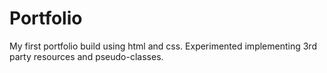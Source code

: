 # Portfolio
My first portfolio build using html and css. Experimented implementing 3rd party resources and pseudo-classes.
